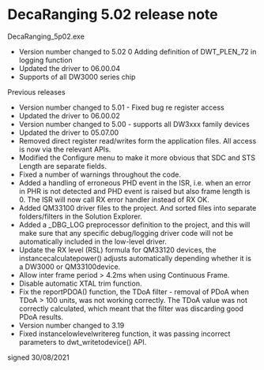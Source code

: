 # DecaRanging 5.02 release note

DecaRanging_5p02.exe
- Version number changed to 5.02 0 Adding definition of DWT_PLEN_72 in logging function
- Updated the driver to 06.00.04
- Supports of all DW3000 series chip

Previous releases

- Version number changed to 5.01 -  Fixed bug re register access
- Updated the driver to 06.00.02
- Version number changed to 5.00 - supports all DW3xxx family devices
- Updated the driver to 05.07.00
- Removed direct register read/writes form the application files. All access is now via the relevant APIs.
- Modified the Configure menu to make it more obvious that SDC and STS Length are separate fields.
- Fixed a number of warnings throughout the code.
- Added a handling of erroneous PHD event in the ISR, i.e. when an error in PHR is not detected and PHD event is raised but also frame length is 0. The ISR will now call RX error handler instead of RX OK.
- Added QM33100 driver files to the project. And sorted files into separate folders/filters in the Solution Explorer.
- Added a _DBG_LOG preprocessor definition to the project, and this will make sure that any specific debug/logging driver code will not be automatically included in the low-level driver. 
- Update the RX level (RSL) formula for QM33120 devices, the instancecalculatepower() adjusts automatically depending whether it is a DW3000 or QM33100device.
- Allow inter frame period > 4.2ms when using Continuous Frame.
- Disable automatic XTAL trim function. 
- Fix the reportPDOA() function, the TDoA filter - removal of PDoA when TDoA > 100 units, was not working correctly. The TDoA value was not correctly calculated, which meant that the filter was discarding good PDoA results.
- Version number changed to 3.19
- Fixed instancelowlevelwritereg function, it was passing incorrect parameters to dwt_writetodevice() API.

signed
30/08/2021
